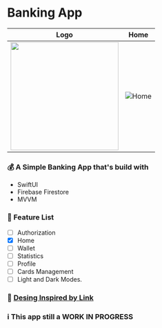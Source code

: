 # Banking App

| Logo | Home |
|-----------------------------------------------------------------------------------------------------------|-----------------------------------------------------------------------------------------------------------|
| <img src="https://github.com/shawaf/SwiftUI-BankingApp/assets/6817107/ca638824-540a-4547-9794-8a9c18678bbd" width=250 height=250> | ![Home](https://github.com/shawaf/SwiftUI-BankingApp/assets/6817107/484ada02-0234-48bd-bb03-d4d586183c4b)| 


### :moneybag: A Simple Banking App that's build with 
- SwiftUI 
- Firebase Firestore
- MVVM

### :memo: Feature List 
- [ ] Authorization
- [X] Home
- [ ] Wallet
- [ ] Statistics
- [ ] Profile
- [ ] Cards Management
- [ ] Light and Dark Modes.

### :art: [Desing Inspired by Link](https://dribbble.com/shots/14828147-money-management?utm_source=Clipboard_Shot&utm_campaign=arcimaryam&utm_content=money%20management&utm_medium=Social_Share&utm_source=Clipboard_Shot&utm_campaign=arcimaryam&utm_content=money%20management&utm_medium=Social_Share)

### :information_source: This app still a WORK IN PROGRESS
